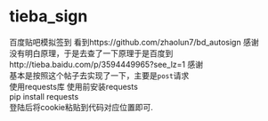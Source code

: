 # tieba_sign
百度贴吧模拟签到 看到https://github.com/zhaolun7/bd_autosign 感谢<br>
没有明白原理，于是去查了一下原理于是百度到http://tieba.baidu.com/p/3594449965?see_lz=1 感谢<br>
基本是按照这个帖子去实现了一下，主要是```post```请求<br>
使用requests库
  使用前安装requests<br>
    pip install requests
  <br>登陆后将cookie粘贴到代码对应位置即可.
